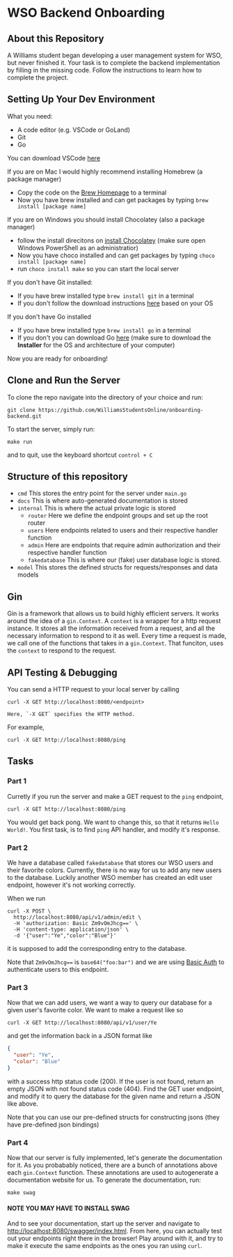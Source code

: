 # WSO Backend Onboarding

## About this Repository

A Williams student began developing a user management system for WSO, but never finished it. Your task is to complete the backend implementation by filling in the missing code. Follow the instructions to learn how to complete the project.

## Setting Up Your Dev Environment

What you need:
- A code editor (e.g. VSCode or GoLand)
- Git
- Go

You can download VSCode [here](https://code.visualstudio.com/)

If you are on Mac I would highly recommend installing Homebrew (a package manager)
- Copy the code on the [Brew Homepage](https://brew.sh/) to a terminal
- Now you have brew installed and can get packages by typing `brew install [package name]`

If you are on Windows you should install Chocolatey (also a package manager)
- follow the install direcitons on [install Chocolatey](https://chocolatey.org/install) (make sure open Windows PowerShell as an administratior)
- Now you have choco installed and can get packages by typing `choco install [package name]`
- run `choco install make` so you can start the local server

If you don't have Git installed:
- If you have brew installed type `brew install git` in a terminal
- If you don't follow the download instructions [here](https://git-scm.com/downloads) based on your OS

If you don't have Go installed
- If you have brew installed type `brew install go` in a terminal
- If you don't you can download Go [here](https://go.dev/dl/) (make sure to download the **Installer** for the OS and architecture of your computer)

Now you are ready for onboarding!

## Clone and Run the Server
To clone the repo navigate into the directory of your choice and run:
```console
git clone https://github.com/WilliamsStudentsOnline/onboarding-backend.git
```

To start the server, simply run:
```console
make run
```
and to quit, use the keyboard shortcut `control + C`

## Structure of this repository

- `cmd` This stores the entry point for the server under `main.go`
- `docs` This is where auto-generated documentation is stored
- `internal` This is where the actual private logic is stored
  - `router` Here we define the endpoint groups and set up the root router
  - `users` Here endpoints related to users and their respective handler function
  - `admin` Here are endpoints that require admin authorization and their respective handler function
  - `fakedatabase` This is where our (fake) user database logic is stored.
- `model`  This stores the defined structs for requests/responses and data models

## Gin

Gin is a framework that allows us to build highly efficient servers. It works around the idea of a `gin.Context`. A `context` is a wrapper for a http request instance. It stores all the information received from a request, and all the necessary information to respond to it as well. Every time a request is made, we call one of the functions that takes in a `gin.Context`. That funciton, uses the `context` to respond to the request.

## API Testing & Debugging

You can send a HTTP request to your local server by calling

```console
curl -X GET http://localhost:8080/<endpoint>

Here, `-X GET` specifies the HTTP method.

```
For example,
```console
curl -X GET http://localhost:8080/ping
```

## Tasks

### Part 1

Curretly if you run the server and make a GET request to the `ping` endpoint,

```console
curl -X GET http://localhost:8080/ping
```
You would get back pong. We want to change this, so that it returns `Hello World!`. You first task, is to find `ping` API handler, and modify it's response.

### Part 2

We have a database called `fakedatabase` that stores our WSO users and their favorite colors. Currently, there is no way for us to add any new users to the database. Luckily another WSO member has created an edit user endpoint, however it's not working correctly.

When we run
```console
curl -X POST \
  http://localhost:8080/api/v1/admin/edit \
  -H 'authorization: Basic Zm9vOmJhcg==' \
  -H 'content-type: application/json' \
  -d '{"user":"Ye","color":"Blue"}'
```
it is supposed to add the corresponding entry to the database.

Note that `Zm9vOmJhcg==` is `base64("foo:bar")` and we are using [Basic Auth](https://en.wikipedia.org/wiki/Basic_access_authentication) to authenticate users to this endpoint.

### Part 3

Now that we can add users, we want a way to query our database for a given user's favorite color. We want to make a request like so
```console
curl -X GET http://localhost:8080/api/v1/user/Ye
```
and get the information back in a JSON format like

```json
{
  "user": "Ye",
  "color": "Blue"
}
```
with a success http status code (200). If the user is not found, return an empty JSON with not found status code (404). Find the GET user endpoint, and modify it to query the database for the given name and return a JSON like above.

Note that you can use our pre-defined structs for constructing jsons (they have pre-defined json bindings)

### Part 4

Now that our server is fully implemented, let's generate the documentation for it. As you probabably noticed, there are a bunch of annotations above each `gin.Context` function. These annotations are used to autogenerate a documentation website for us.
To generate the documentation, run:
```console
make swag
```
#### NOTE YOU MAY HAVE TO INSTALL SWAG

And to see your documentation, start up the server and navigate to
[http://localhost:8080/swagger/index.html](http://localhost:8080/swagger/index.html).
From here, you can actually test out your endpoints right there in the browser! Play around with it, and try to make it execute the same endpoints as the ones you ran using `curl`.
